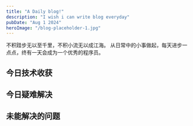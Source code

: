 ```yaml
---
title: "A Daily blog!"
description: "I wish i can write blog everyday"
pubDate: "Aug 1 2024"
heroImage: "/blog-placeholder-1.jpg"
---
```


不积跬步无以至千里，不积小流无以成江海。
从日常中的小事做起，每天进步一点点，终有一天会成为一个优秀的程序员。

## 今日技术收获

## 今日疑难解决

## 未能解决的问题

